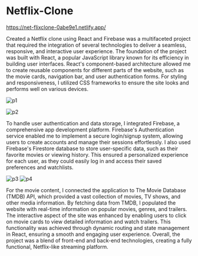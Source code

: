 # Netflix-Clone

https://net-flixclone-0abe9e1.netlify.app/
 
Created a Netflix clone using React and Firebase was a multifaceted project that required the integration of several technologies to deliver a seamless, responsive, and interactive user experience. The foundation of the project was built with React, a popular JavaScript library known for its efficiency in building user interfaces. React's component-based architecture allowed me to create reusable components for different parts of the website, such as the movie cards, navigation bar, and user authentication forms. For styling and responsiveness, I utilized CSS frameworks to ensure the site looks and performs well on various devices.

![p1](https://github.com/Sarth1112/Netflix-Clone/assets/157765817/d735b318-878a-4cf0-a41f-ed08ceaef29f)

![p2](https://github.com/Sarth1112/Netflix-Clone/assets/157765817/335d491e-93a9-4f6c-8611-93abc6981dda)

To handle user authentication and data storage, I integrated Firebase, a comprehensive app development platform. Firebase's Authentication service enabled me to implement a secure login/signup system, allowing users to create accounts and manage their sessions effortlessly. I also used Firebase's Firestore database to store user-specific data, such as their favorite movies or viewing history. This ensured a personalized experience for each user, as they could easily log in and access their saved preferences and watchlists.

![p3](https://github.com/Sarth1112/Netflix-Clone/assets/157765817/37af21c6-678d-430e-81d4-0615871069f1)
![p4](https://github.com/Sarth1112/Netflix-Clone/assets/157765817/efad83b9-66be-4a1f-b5a6-63b2ea3aa6d9)

For the movie content, I connected the application to The Movie Database (TMDB) API, which provided a vast collection of movies, TV shows, and other media information. By fetching data from TMDB, I populated the website with real-time information on popular movies, genres, and trailers. The interactive aspect of the site was enhanced by enabling users to click on movie cards to view detailed information and watch trailers. This functionality was achieved through dynamic routing and state management in React, ensuring a smooth and engaging user experience. Overall, the project was a blend of front-end and back-end technologies, creating a fully functional, Netflix-like streaming platform.





